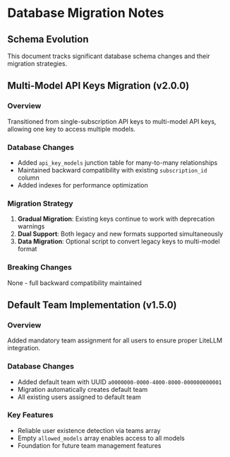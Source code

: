 # Database Migration Notes

## Schema Evolution

This document tracks significant database schema changes and their migration strategies.

## Multi-Model API Keys Migration (v2.0.0)

### Overview
Transitioned from single-subscription API keys to multi-model API keys, allowing one key to access multiple models.

### Database Changes
- Added `api_key_models` junction table for many-to-many relationships
- Maintained backward compatibility with existing `subscription_id` column
- Added indexes for performance optimization

### Migration Strategy
1. **Gradual Migration**: Existing keys continue to work with deprecation warnings
2. **Dual Support**: Both legacy and new formats supported simultaneously
3. **Data Migration**: Optional script to convert legacy keys to multi-model format

### Breaking Changes
None - full backward compatibility maintained

## Default Team Implementation (v1.5.0)

### Overview
Added mandatory team assignment for all users to ensure proper LiteLLM integration.

### Database Changes
- Added default team with UUID `a0000000-0000-4000-8000-000000000001`
- Migration automatically creates default team
- All existing users assigned to default team

### Key Features
- Reliable user existence detection via teams array
- Empty `allowed_models` array enables access to all models
- Foundation for future team management features